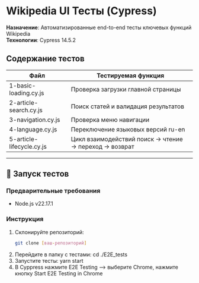 # Wikipedia UI Тесты (Cypress)

**Назначение**: Автоматизированные end-to-end тесты ключевых функций Wikipedia  
**Технологии**: Cypress 14.5.2


## Содержание тестов

| Файл | Тестируемая функция |
|-------|---------------------|
| 1-basic-loading.cy.js | Проверка загрузки главной страницы |
| 2-article-search.cy.js | Поиск статей и валидация результатов |
| 3-navigation.cy.js | Проверка меню навигации | 
| 4-language.cy.js | Переключение языковых версий ru-en |
| 5-article-lifecycle.cy.js | Цикл взаимодействий поиск → чтение → переход → возврат |

---

## 🚀 Запуск тестов

### Предварительные требования
- Node.js v22.17.1

### Инструкция
1. Склонируйте репозиторий:
   ```bash
   git clone [ваш-репозиторий]
2.  Перейдите в папку с тестами:
    cd ./E2E_tests
3. Запустите тесты:
    yarn start
4. В Cyppress нажмите E2E Testing --> выберите Chrome, нажмите кнопку Start E2E Testing in Chrome
